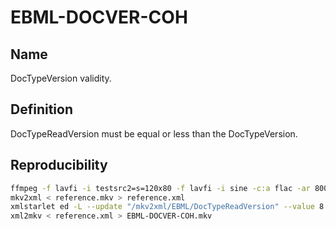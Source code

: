 # EBML-DOCVER-COH

## Name

DocTypeVersion validity.

## Definition

DocTypeReadVersion must be equal or less than the DocTypeVersion.

## Reproducibility

```sh
ffmpeg -f lavfi -i testsrc2=s=120x80 -f lavfi -i sine -c:a flac -ar 8000 -vframes 2 -c:v ffv1 -level 3 -c:a flac -g 1 -y reference.mkv
mkv2xml < reference.mkv > reference.xml
xmlstarlet ed -L --update "/mkv2xml/EBML/DocTypeReadVersion" --value 8 reference.xml
xml2mkv < reference.xml > EBML-DOCVER-COH.mkv
```
